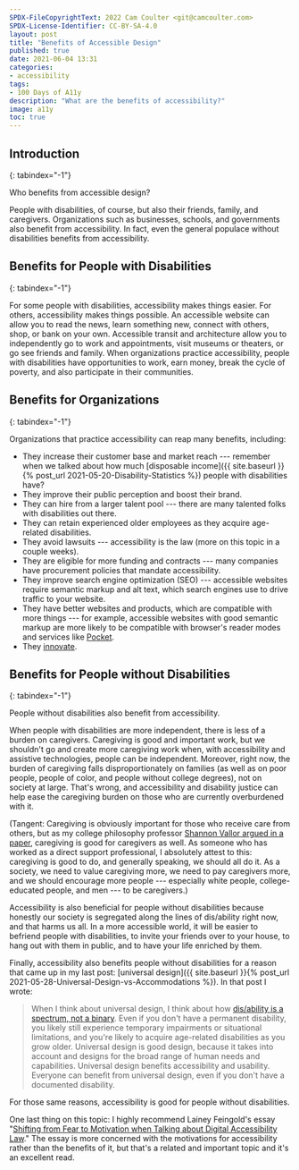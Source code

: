 ```yaml
---
SPDX-FileCopyrightText: 2022 Cam Coulter <git@camcoulter.com>
SPDX-License-Identifier: CC-BY-SA-4.0
layout: post
title: "Benefits of Accessible Design"
published: true
date: 2021-06-04 13:31
categories:
- accessibility
tags:
- 100 Days of A11y
description: "What are the benefits of accessibility?"
image: a11y
toc: true
---
```


## Introduction
{: tabindex="-1"}

Who benefits from accessible design?

People with disabilities, of course, but also their friends, family, and caregivers. Organizations such as businesses, schools, and governments also benefit from accessibility. In fact, even the general populace without disabilities benefits from accessibility.

## Benefits for People with Disabilities
{: tabindex="-1"}

For some people with disabilities, accessibility makes things easier. For others, accessibility makes things possible. An accessible website can allow you to read the news, learn something new, connect with others, shop, or bank on your own. Accessible transit and architecture allow you to independently go to work and appointments, visit museums or theaters, or go see friends and family. When organizations practice accessibility, people with disabilities have opportunities to work, earn money, break the cycle of poverty, and also participate in their communities.

## Benefits for Organizations
{: tabindex="-1"}

Organizations that practice accessibility can reap many benefits, including:

* They increase their customer base and market reach --- remember when we talked about how much [disposable income]({{ site.baseurl }}{% post_url 2021-05-20-Disability-Statistics %}) people with disabilities have?
* They improve their public perception and boost their brand.
* They can hire from a larger talent pool --- there are many talented folks with disabilities out there.
* They can retain experienced older employees as they acquire age-related disabilities.
* They avoid lawsuits --- accessibility is the law (more on this topic in a couple weeks).
* They are eligible for more funding and contracts --- many companies have procurement policies that mandate accessibility.
* They improve search engine optimization (SEO) --- accessible websites require semantic markup and alt text, which search engines use to drive traffic to your website.
* They have better websites and products, which are compatible with more things --- for example, accessible websites with good semantic markup are more likely to be compatible with browser's reader modes and services like [Pocket](https://getpocket.com).
* They [innovate](https://habengirma.com/2017/09/13/people-with-disabilities-drive-innovation/).

## Benefits for People without Disabilities
{: tabindex="-1"}

People without disabilities also benefit from accessibility.

When people with disabilities are more independent, there is less of a burden on caregivers. Caregiving is good and important work, but we shouldn't go and create more caregiving work when, with accessibility and assistive technologies, people can be independent. Moreover, right now, the burden of caregiving falls disproportionately on families (as well as on poor people, people of color, and people without college degrees), not on society at large. That's wrong, and accessibility and disability justice can help ease the caregiving burden on those who are currently overburdened with it.

(Tangent: Caregiving is obviously important for those who receive care from others, but as my college philosophy professor [Shannon Vallor argued in a paper](https://scholarcommons.scu.edu/phi/11/), caregiving is good for caregivers as well. As someone who has worked as a direct support professional, I absolutely attest to this: caregiving is good to do, and generally speaking, we should all do it. As a society, we need to value caregiving more, we need to pay caregivers more, and we should encourage more people --- especially white people, college-educated people, and men --- to be caregivers.)

Accessibility is also beneficial for people without disabilities because honestly our society is segregated along the lines of dis/ability right now, and that harms us all. In a more accessible world, it will be easier to befriend people with disabilities, to invite your friends over to your house, to hang out with them in public, and to have your life enriched by them.

Finally, accessibility also benefits people without disabilities for a reason that came up in my last post: [universal design]({{ site.baseurl }}{% post_url 2021-05-28-Universal-Design-vs-Accommodations %}). In that post I wrote:

> When I think about universal design, I think about how [dis/ability is a spectrum, not a binary](https://www.24a11y.com/2018/disability-is-a-spectrum-not-a-binary/). Even if you don't have a permanent disability, you likely still experience temporary impairments or situational limitations, and you're likely to acquire age-related disabilities as you grow older. Universal design is good design, because it takes into account and designs for the broad range of human needs and capabilities. Universal design benefits accessibility and usability. Everyone can benefit from universal design, even if you don't have a documented disability.

For those same reasons, accessibility is good for people without disabilities.

One last thing on this topic: I highly recommend Lainey Feingold's essay "[Shifting from Fear to Motivation when Talking about Digital Accessibility Law](https://www.24a11y.com/2017/shifting-fear-motivation-talking-digital-accessibility-law/)." The essay is more concerned with the motivations for accessibility rather than the benefits of it, but that's a related and important topic and it's an excellent read.
